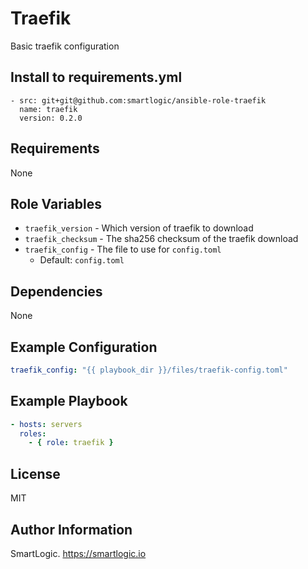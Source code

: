 # Traefik

Basic traefik configuration

## Install to requirements.yml

```
- src: git+git@github.com:smartlogic/ansible-role-traefik
  name: traefik
  version: 0.2.0
```

## Requirements

None

## Role Variables

- `traefik_version` - Which version of traefik to download
- `traefik_checksum` - The sha256 checksum of the traefik download
- `traefik_config` - The file to use for `config.toml`
  - Default: `config.toml`

## Dependencies

None

## Example Configuration

```yaml
traefik_config: "{{ playbook_dir }}/files/traefik-config.toml"
```

## Example Playbook

```yaml
- hosts: servers
  roles:
    - { role: traefik }
```

## License

MIT

## Author Information

SmartLogic. https://smartlogic.io
